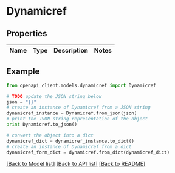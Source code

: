 # Dynamicref


## Properties
Name | Type | Description | Notes
------------ | ------------- | ------------- | -------------

## Example

```python
from openapi_client.models.dynamicref import Dynamicref

# TODO update the JSON string below
json = "{}"
# create an instance of Dynamicref from a JSON string
dynamicref_instance = Dynamicref.from_json(json)
# print the JSON string representation of the object
print Dynamicref.to_json()

# convert the object into a dict
dynamicref_dict = dynamicref_instance.to_dict()
# create an instance of Dynamicref from a dict
dynamicref_form_dict = dynamicref.from_dict(dynamicref_dict)
```
[[Back to Model list]](../README.md#documentation-for-models) [[Back to API list]](../README.md#documentation-for-api-endpoints) [[Back to README]](../README.md)


